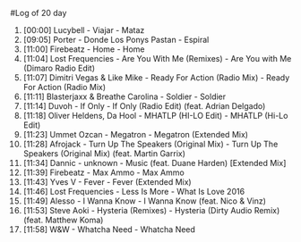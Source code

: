 #Log of 20 day

1. [00:00] Lucybell - Viajar - Mataz
1. [09:05] Porter - Donde Los Ponys Pastan - Espiral
1. [11:00] Firebeatz - Home - Home
1. [11:04] Lost Frequencies - Are You With Me (Remixes) - Are You with Me (Dimaro Radio Edit)
1. [11:07] Dimitri Vegas & Like Mike - Ready For Action (Radio Mix) - Ready For Action (Radio Mix)
1. [11:11] Blasterjaxx & Breathe Carolina - Soldier - Soldier
1. [11:14] Duvoh - If Only - If Only (Radio Edit) (feat. Adrian Delgado)
1. [11:18] Oliver Heldens, Da Hool - MHATLP (HI-LO Edit) - MHATLP (Hi-Lo Edit)
1. [11:23] Ummet Ozcan - Megatron - Megatron (Extended Mix)
1. [11:28] Afrojack - Turn Up The Speakers (Original Mix) - Turn Up The Speakers (Original Mix) (feat. Martin Garrix)
1. [11:34] Dannic - unknown - Music (feat. Duane Harden) [Extended Mix]
1. [11:39] Firebeatz - Max Ammo - Max Ammo
1. [11:43] Yves V - Fever - Fever (Extended Mix)
1. [11:46] Lost Frequencies - Less Is More - What Is Love 2016
1. [11:49] Alesso - I Wanna Know - I Wanna Know (feat. Nico & Vinz)
1. [11:53] Steve Aoki - Hysteria (Remixes) - Hysteria (Dirty Audio Remix) (feat. Matthew Koma)
1. [11:58] W&W - Whatcha Need - Whatcha Need
